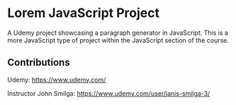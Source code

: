# Lorem JavaScript Project

A Udemy project showcasing a paragraph generator in JavaScript. This is a more JavaScript type of project within the JavaScript section of the course. 

## Contributions

Udemy: https://www.udemy.com/

Instructor John Smilga: https://www.udemy.com/user/janis-smilga-3/